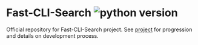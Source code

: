 # Fast-CLI-Search                                     ![python version](https://img.shields.io/badge/3.7.3-Python-Green.svg "Logo")
Official repository for Fast-CLI-Search project.
See [project](https://github.com/greenLight8/Fast-CLI-Search/projects/1) for progression and details on development process.
